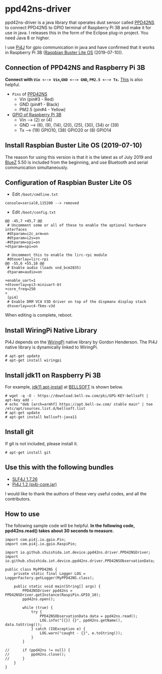 # ppd42ns-driver
ppd42ns-driver is a java library that operates dust sensor called [PPD42NS](http://wiki.seeedstudio.com/Grove-Dust_Sensor/) to connect PPD42NS to GPIO terminal of Raspberry Pi 3B and make it for use in java.
I releases this in the form of the Eclipse plug-in project.
You need Java 8 or higher.

I use [Pi4J](https://pi4j.com/)
for gpio communication in java and have confirmed that it works in Raspberry Pi 3B ([Raspbian Buster Lite OS](https://www.raspberrypi.org/downloads/raspbian/) (2019-07-10)).

## Connection of PPD42NS and Raspberry Pi 3B
**Connect with `Vin <--> Vin`,`GND <--> GND`, `PM2.5 <--> Tx`.**
[This](https://github.com/mauricecyril/pidustsensor) is also helpful.
- `Pins` of [PPD42NS](http://wiki.seeedstudio.com/Grove-Dust_Sensor/)
  - Vin (pin#3 - Red)
  - GND (pin#1 - Black)
  - PM2.5 (pin#4 - Yellow)
- [GPIO of Raspberry Pi 3B](https://www.raspberrypi.org/documentation/usage/gpio/README.md)
  - Vin --> (2) or (4)
  - GND --> (6), (9), (14), (20), (25), (30), (34) or (39)
  - Tx --> (19) GPIO10, (38) GPIO20 or (8) GPIO14

## Install Raspbian Buster Lite OS (2019-07-10)
The reason for using this version is that it is the latest as of July 2019 and [BlueZ](http://www.bluez.org/) 5.50 is included from the beginning, and use Bluetooth and serial communication simultaneously.

## Configuration of Raspbian Buster Lite OS
- Edit `/boot/cmdline.txt`
```
console=serial0,115200 --> removed
```
- Edit `/boot/config.txt`
```
@@ -45,7 +45,7 @@
 # Uncomment some or all of these to enable the optional hardware interfaces
 #dtparam=i2c_arm=on
 #dtparam=i2s=on
-#dtparam=spi=on
+dtparam=spi=on
 
 # Uncomment this to enable the lirc-rpi module
 #dtoverlay=lirc-rpi
@@ -55,6 +55,10 @@
 # Enable audio (loads snd_bcm2835)
 dtparam=audio=on
 
+enable_uart=1
+dtoverlay=pi3-miniuart-bt
+core_freq=250
+
 [pi4]
 # Enable DRM VC4 V3D driver on top of the dispmanx display stack
 dtoverlay=vc4-fkms-v3d
```
When editing is complete, reboot.

## Install WiringPi Native Library
Pi4J depends on the [WiringPi](http://wiringpi.com/) native library by Gordon Henderson.
The Pi4J native library is dynamically linked to WiringPi.
```
# apt-get update
# apt-get install wiringpi
```

## Install jdk11 on Raspberry Pi 3B
For example, [jdk11 apt-install](https://apt.bell-sw.com/) at [BELLSOFT](https://bell-sw.com/) is shown below.
```
# wget -q -O - https://download.bell-sw.com/pki/GPG-KEY-bellsoft | apt-key add -
# echo "deb [arch=armhf] https://apt.bell-sw.com/ stable main" | tee /etc/apt/sources.list.d/bellsoft.list
# apt-get update
# apt-get install bellsoft-java11
```

## Install git
If git is not included, please install it.
```
# apt-get install git
```

## Use this with the following bundles
- [SLF4J 1.7.26](https://www.slf4j.org/)
- [Pi4J 1.2 (pi4j-core.jar)](https://pi4j.com/download/pi4j-1.2.zip)

I would like to thank the authors of these very useful codes, and all the contributors.

## How to use
The following sample code will be helpful.
**In the following code, ppd42ns.read() takes about 30 seconds to measure.**
```
import com.pi4j.io.gpio.Pin;
import com.pi4j.io.gpio.RaspiPin;

import io.github.s5uishida.iot.device.ppd42ns.driver.PPD42NSDriver;
import io.github.s5uishida.iot.device.ppd42ns.driver.PPD42NSObservationData;

public class MyPPD42NS {
    private static final Logger LOG = LoggerFactory.getLogger(MyPPD42NS.class);
    
    public static void main(String[] args) {
        PPD42NSDriver ppd42ns = PPD42NSDriver.getInstance(RaspiPin.GPIO_10);
        ppd42ns.open();
    
        while (true) {
            try {
                PPD42NSObservationData data = ppd42ns.read();
                LOG.info("[{}] {}", ppd42ns.getName(), data.toString());
            } catch (IOException e) {
                LOG.warn("caught - {}", e.toString());
            }
        }
    
//      if (ppd42ns != null) {
//          ppd42ns.close();
//      }
    }
}
```

